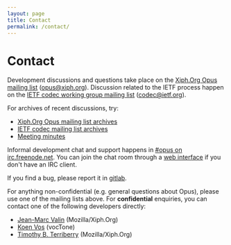 ```yaml
---
layout: page
title: Contact
permalink: /contact/
---
```


# Contact

Development discussions and questions take place on the [Xiph.Org Opus mailing list][ml_xiph]
([opus@xiph.org][ml_xiph_mail]). Discussion related to the IETF process happen on the
[IETF codec working group mailing list][ml_ietf] ([codec@ietf.org][ml_ietf_mail]).

For archives of recent discussions, try:

-  [Xiph.Org Opus mailing list archives][ml_xiph_archive]
-  [IETF codec mailing list archives][ml_ietf_archive]
-  [Meeting minutes][meeting_min]

Informal development chat and support happens in [#opus on irc.freenode.net][irc_opus].
You can join the chat room through a [web interface][irc_opus_web] if you don't have an
IRC client.

If you find a bug, please report it in [gitlab][gitlab].

For anything non-confidential (e.g. general questions about Opus), please use
one of the mailing lists above.
For __confidential__ enquiries, you can contact one of the following developers directly:

-  [Jean-Marc Valin][j_m_valin] (Mozilla/Xiph.Org)
-  [Koen Vos][k_vos] (vocTone)
-  [Timothy B. Terriberry][t_terriberry] (Mozilla/Xiph.Org)


[ml_xiph]: http://lists.xiph.org/mailman/listinfo/opus
[ml_xiph_mail]: opus@xiph.org
[ml_ietf]: https://tools.ietf.org/wg/codec/
[ml_ietf_mail]: codec@ietf.org
[ml_xiph_archive]: http://lists.xiph.org/pipermail/opus/
[ml_ietf_archive]: https://www.ietf.org/mail-archive/web/codec/current/maillist.html
[meeting_min]: https://tools.ietf.org/wg/codec/minutes
[irc_opus]: irc://irc.freenode.net/opus
[irc_opus_web]: https://webchat.freenode.net/?channels=opus
[gitlab]: https://gitlab.xiph.org/xiph/opus/issues
[j_m_valin]: mailto:jmvalin@jmvalin.ca
[k_vos]: mailto:koenvos74@gmail.com
[t_terriberry]: mailto:tterribe@xiph.org
